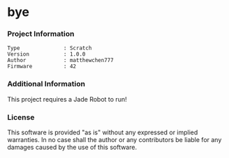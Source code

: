 bye
================



### Project Information
```
Type              : Scratch
Version           : 1.0.0
Author            : matthewchen777
Firmware          : 42
```

### Additional Information
This project requires a Jade Robot to run!

### License
This software is provided "as is" without any expressed or implied warranties.  In no case shall the author or any contributors be liable for any damages caused by the use of this software.

